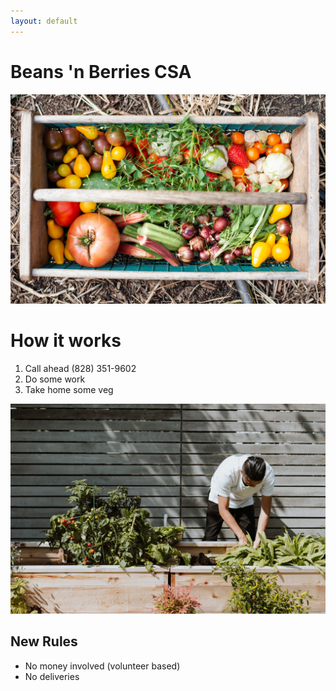 ```yaml
---
layout: default
---
```

# Beans 'n Berries CSA

![Vegetable Farm](zoe-schaeffer-hmoDcZnB7uw-unsplash.jpg)

# How it works

1.  Call ahead (828) 351-9602
1.  Do some work
1.  Take home some veg

![Volunteering](priscilla-du-preez-JCZ2pE-Szpw-unsplash.jpg)

## New Rules

* No money involved (volunteer based)
* No deliveries



